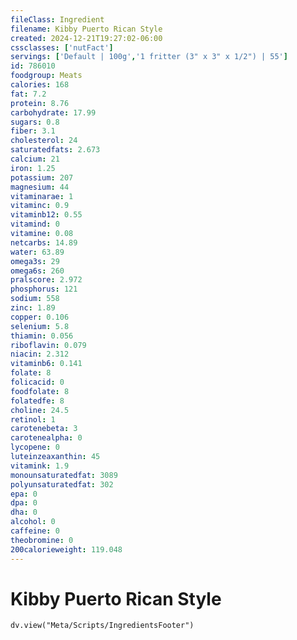 ```yaml
---
fileClass: Ingredient
filename: Kibby Puerto Rican Style
created: 2024-12-21T19:27:02-06:00
cssclasses: ['nutFact']
servings: ['Default | 100g','1 fritter (3" x 3" x 1/2") | 55']
id: 786010
foodgroup: Meats
calories: 168
fat: 7.2
protein: 8.76
carbohydrate: 17.99
sugars: 0.8
fiber: 3.1
cholesterol: 24
saturatedfats: 2.673
calcium: 21
iron: 1.25
potassium: 207
magnesium: 44
vitaminarae: 1
vitaminc: 0.9
vitaminb12: 0.55
vitamind: 0
vitamine: 0.08
netcarbs: 14.89
water: 63.89
omega3s: 29
omega6s: 260
pralscore: 2.972
phosphorus: 121
sodium: 558
zinc: 1.89
copper: 0.106
selenium: 5.8
thiamin: 0.056
riboflavin: 0.079
niacin: 2.312
vitaminb6: 0.141
folate: 8
folicacid: 0
foodfolate: 8
folatedfe: 8
choline: 24.5
retinol: 1
carotenebeta: 3
carotenealpha: 0
lycopene: 0
luteinzeaxanthin: 45
vitamink: 1.9
monounsaturatedfat: 3089
polyunsaturatedfat: 302
epa: 0
dpa: 0
dha: 0
alcohol: 0
caffeine: 0
theobromine: 0
200calorieweight: 119.048
---
```


# Kibby Puerto Rican Style

```dataviewjs
dv.view("Meta/Scripts/IngredientsFooter")
```